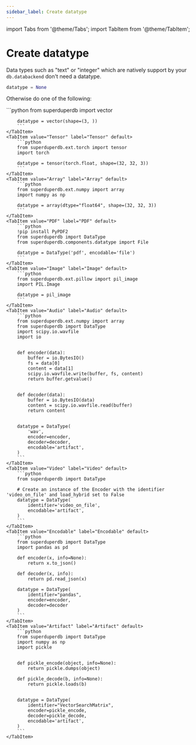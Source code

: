 ```yaml
---
sidebar_label: Create datatype
---
```

import Tabs from '@theme/Tabs';
import TabItem from '@theme/TabItem';

<!-- TABS -->
# Create datatype

Data types such as "text" or "integer" which are natively support by your `db.databackend` don't need a datatype.

```python
datatype = None
```

Otherwise do one of the following:


<Tabs>
    <TabItem value="Vector" label="Vector" default>
        ```python
        from superduperdb import vector
        
        datatype = vector(shape=(3, ))        
        ```
    </TabItem>
    <TabItem value="Tensor" label="Tensor" default>
        ```python
        from superduperdb.ext.torch import tensor
        import torch
        
        datatype = tensor(torch.float, shape=(32, 32, 3))        
        ```
    </TabItem>
    <TabItem value="Array" label="Array" default>
        ```python
        from superduperdb.ext.numpy import array
        import numpy as np
        
        datatype = array(dtype="float64", shape=(32, 32, 3))        
        ```
    </TabItem>
    <TabItem value="PDF" label="PDF" default>
        ```python
        !pip install PyPDF2
        from superduperdb import DataType
        from superduperdb.components.datatype import File
        
        datatype = DataType('pdf', encodable='file')        
        ```
    </TabItem>
    <TabItem value="Image" label="Image" default>
        ```python
        from superduperdb.ext.pillow import pil_image
        import PIL.Image
        
        datatype = pil_image        
        ```
    </TabItem>
    <TabItem value="Audio" label="Audio" default>
        ```python
        from superduperdb.ext.numpy import array
        from superduperdb import DataType
        import scipy.io.wavfile
        import io
        
        
        def encoder(data):
            buffer = io.BytesIO()
            fs = data[0]
            content = data[1]
            scipy.io.wavfile.write(buffer, fs, content)
            return buffer.getvalue()
        
        
        def decoder(data):
            buffer = io.BytesIO(data)
            content = scipy.io.wavfile.read(buffer)
            return content
        
        
        datatype = DataType(
            'wav',
            encoder=encoder,
            decoder=decoder,
            encodable='artifact',
        )        
        ```
    </TabItem>
    <TabItem value="Video" label="Video" default>
        ```python
        from superduperdb import DataType
        
        # Create an instance of the Encoder with the identifier 'video_on_file' and load_hybrid set to False
        datatype = DataType(
            identifier='video_on_file',
            encodable='artifact',
        )        
        ```
    </TabItem>
    <TabItem value="Encodable" label="Encodable" default>
        ```python
        from superduperdb import DataType
        import pandas as pd
        
        def encoder(x, info=None):
            return x.to_json()
        
        def decoder(x, info):
            return pd.read_json(x)
            
        datatype = DataType(
            identifier="pandas",
            encoder=encoder,
            decoder=decoder
        )        
        ```
    </TabItem>
    <TabItem value="Artifact" label="Artifact" default>
        ```python
        from superduperdb import DataType
        import numpy as np
        import pickle
        
        
        def pickle_encode(object, info=None):
            return pickle.dumps(object)
        
        def pickle_decode(b, info=None):
            return pickle.loads(b)
        
        
        datatype = DataType(
            identifier="VectorSearchMatrix",
            encoder=pickle_encode,
            decoder=pickle_decode,
            encodable='artifact',
        )        
        ```
    </TabItem>
</Tabs>
